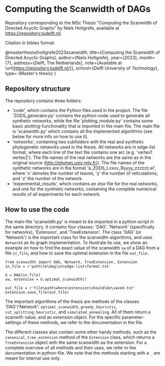 
# Computing the Scanwidth of DAGs

Repository corresponding to the MSc Thesis "Computing the Scanwidth of Directed Acyclic Graphs" by Niels Holtgrefe, available at https://repository.tudelft.nl/.

Citation in bibtex format:

@masterthesis{holtgrefe2023scanwidth, 
title={Computing the Scanwidth of Directed Acyclic Graphs}, author={Niels Holtgrefe}, year={2023}, month={7}, address={Delft, The Netherlands}, note={Available at \url{https://repository.tudelft.nl/}}, school={Delft University of Technology}, type= {Master's thesis}
}



## Repository structure
The repository contains three folders:
* 'code', which contains the Python files used in the project. The file 'ZODS_generator.py' contains the python-code used to generate all synthetic networks, while the file 'plotting_module.py' contains some basic plotting-functionality that is imported in the main file. The main file is 'scanwidth.py' which contains all the implemented algorithms (see below for more info on how to use it).
* 'networks', containing two subfolders with the real and synthetic phylogenetic networks used in the thesis. All networks are in edge-list format, where each line of the text file contains one arc (e.g. 'vertex1 vertex2'). The file names of the real networks are the same as in the original source (http://phylnet.univ-mlv.fr/). The file names of the synthetic networks are in the format 'a_ZODS_Lxxxx_Ryyyy_zzzzzz.el', where 'x' denotes the number of leaves, 'y' the number of reticulations, and 'z' the number of the network.
* 'experimental_results', which contains an xlsx-file for the real networks, and one for the synthetic networks, containing the complete numerical results of all experiments for each network.
## How to use the code
The main-file 'scanwidth.py' is meant to be imported in a python script in the same directory. It contains four classes: 'DAG', 'Network' (specifically for networks), 'Extension', and 'TreeExtension'. The class 'DAG' (or 'Network') is the important class for the scanwidth-algorithms, and uses `NetworkX` as its graph implementation. To illustrate its use, we show an example on how to find the exact value of the scanwidth `sw` of a DAG from a file `in_file`, and how to save the optimal extension in the file `out_file`.
```
from scanwidth import DAG, Network, TreeExtension, Extension
in_file = r'path\to\dag\in\edge-list\format.txt'

G = DAG(in_file)
sw, extension = G.optimal_scanwidth()

out_file = r'file\path\where\extension\should\be\saved.txt'
extension.save_file(out_file)
```
The important algorithms of the thesis are methods of the classes 'DAG'/'Network': `optimal_scanwidth`, `greedy_heuristic`, `cut_splitting_heuristic`, and `simulated_annealing`. All of them return a scanwith value, and an extension object. For the specific parameter-settings of these methods, we refer to the documentation in the file.

The different classes also contain some other handy methods, such as the `canonical_tree_extension` method of the `Extension` class, which returns a `TreeExtension` object with the same scanwidth as the extension. For a complete overview of all methods and their uses, we refer to the documentation in python-file. We note that the methods starting with a `_` are meant for internal use only.
